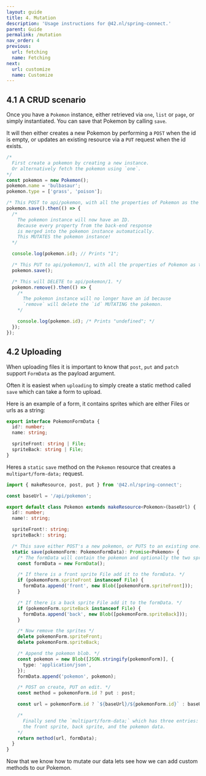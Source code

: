 ```yaml
---
layout: guide
title: 4. Mutation
description: 'Usage instructions for @42.nl/spring-connect.'
parent: Guide
permalink: /mutation
nav_order: 4
previous:
  url: fetching
  name: Fetching
next:
  url: customize
  name: Customize
---
```


## 4.1 A CRUD scenario

Once you have a `Pokemon` instance, either retrieved via `one`, `list`
or `page`, or simply instantiated. You can save that Pokemon by calling
`save`.

It will then either creates a new Pokemon by performing a `POST` when the id is
empty, or updates an existing resource via a `PUT` request when the
id exists.

```ts
/* 
  First create a pokemon by creating a new instance. 
  Or alternatively fetch the pokemon using `one`.
*/
const pokemon = new Pokemon();
pokemon.name = 'bulbasaur';
pokemon.type = ['grass', 'poison'];

/* This POST to api/pokemon, with all the properties of Pokemon as the body. */
pokemon.save().then(() => {
  /* 
    The pokemon instance will now have an ID.
    Because every property from the back-end response
    is merged into the pokemon instance automatically.
    This MUTATES the pokemon instance!
  */

  console.log(pokemon.id); // Prints "1";

  /* This PUT to api/pokemon/1, with all the properties of Pokemon as the body. */
  pokemon.save();

  /* This will DELETE to api/pokemon/1. */
  pokemon.remove().then(() => {
    /* 
      The pokemon instance will no longer have an id because
      `remove` will delete the `id` MUTATING the pokemon.
    */

    console.log(pokemon.id); /* Prints "undefined"; */
  });
});
```

## 4.2 Uploading

When uploading files it is important to know that `post`, `put` and
`patch` support `FormData` as the payload argument.

Often it is easiest when `uploading` to simply create a static
method called `save` which can take a form to upload.

Here is an example of a form, it contains sprites which are
either Files or urls as a string:

```ts
export interface PokemonFormData {
  id?: number;
  name: string;

  spriteFront: string | File;
  spriteBack: string | File;
}
```

Heres a `static` `save` method on the `Pokemon` resource that
creates a `multipart/form-data;` request.

```ts
import { makeResource, post, put } from '@42.nl/spring-connect';

const baseUrl = '/api/pokemon';

export default class Pokemon extends makeResource<Pokemon>(baseUrl) {
  id!: number;
  name!: string;

  spriteFront!: string;
  spriteBack!: string;

  /* This save either POST's a new pokemon, or PUTS to an existing one. */
  static save(pokemonForm: PokemonFormData): Promise<Pokemon> {
    /* The formData will contain the pokemon and optionally the two sprites. */
    const formData = new FormData();

    /* If there is a front sprite File add it to the formData. */
    if (pokemonForm.spriteFront instanceof File) {
      formData.append('front', new Blob([pokemonForm.spriteFront]));
    }

    /* If there is a back sprite File add it to the formData. */
    if (pokemonForm.spriteBack instanceof File) {
      formData.append('back', new Blob([pokemonForm.spriteBack]));
    }

    /* Now remove the sprites */
    delete pokemonForm.spriteFront;
    delete pokemonForm.spriteBack;

    /* Append the pokemon blob. */
    const pokemon = new Blob([JSON.stringify(pokemonForm)], {
      type: 'application/json',
    });
    formData.append('pokemon', pokemon);

    /* POST on create, PUT on edit. */
    const method = pokemonForm.id ? put : post;

    const url = pokemonForm.id ? `${baseUrl}/${pokemonForm.id}` : baseUrl;

    /* 
      Finally send the `multipart/form-data;` which has three entries:
      the front sprite, back sprite, and the pokemon data.
    */
    return method(url, formData);
  }
}
```

Now that we know how to mutate our data lets see how we can add custom
methods to our Pokemon.
